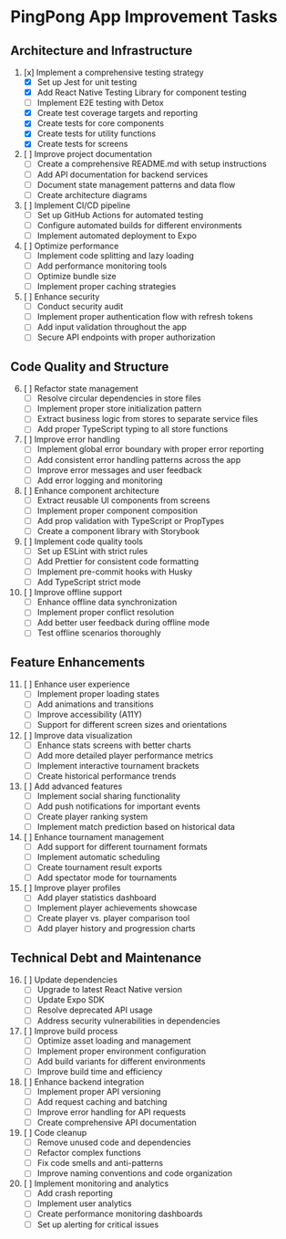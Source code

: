 # PingPong App Improvement Tasks

## Architecture and Infrastructure

1. [x] Implement a comprehensive testing strategy
   - [x] Set up Jest for unit testing
   - [x] Add React Native Testing Library for component testing
   - [ ] Implement E2E testing with Detox
   - [x] Create test coverage targets and reporting
   - [x] Create tests for core components
   - [x] Create tests for utility functions
   - [x] Create tests for screens

2. [ ] Improve project documentation
   - [ ] Create a comprehensive README.md with setup instructions
   - [ ] Add API documentation for backend services
   - [ ] Document state management patterns and data flow
   - [ ] Create architecture diagrams

3. [ ] Implement CI/CD pipeline
   - [ ] Set up GitHub Actions for automated testing
   - [ ] Configure automated builds for different environments
   - [ ] Implement automated deployment to Expo

4. [ ] Optimize performance
   - [ ] Implement code splitting and lazy loading
   - [ ] Add performance monitoring tools
   - [ ] Optimize bundle size
   - [ ] Implement proper caching strategies

5. [ ] Enhance security
   - [ ] Conduct security audit
   - [ ] Implement proper authentication flow with refresh tokens
   - [ ] Add input validation throughout the app
   - [ ] Secure API endpoints with proper authorization

## Code Quality and Structure

6. [ ] Refactor state management
   - [ ] Resolve circular dependencies in store files
   - [ ] Implement proper store initialization pattern
   - [ ] Extract business logic from stores to separate service files
   - [ ] Add proper TypeScript typing to all store functions

7. [ ] Improve error handling
   - [ ] Implement global error boundary with proper error reporting
   - [ ] Add consistent error handling patterns across the app
   - [ ] Improve error messages and user feedback
   - [ ] Add error logging and monitoring

8. [ ] Enhance component architecture
   - [ ] Extract reusable UI components from screens
   - [ ] Implement proper component composition
   - [ ] Add prop validation with TypeScript or PropTypes
   - [ ] Create a component library with Storybook

9. [ ] Implement code quality tools
   - [ ] Set up ESLint with strict rules
   - [ ] Add Prettier for consistent code formatting
   - [ ] Implement pre-commit hooks with Husky
   - [ ] Add TypeScript strict mode

10. [ ] Improve offline support
    - [ ] Enhance offline data synchronization
    - [ ] Implement proper conflict resolution
    - [ ] Add better user feedback during offline mode
    - [ ] Test offline scenarios thoroughly

## Feature Enhancements

11. [ ] Enhance user experience
    - [ ] Implement proper loading states
    - [ ] Add animations and transitions
    - [ ] Improve accessibility (A11Y)
    - [ ] Support for different screen sizes and orientations

12. [ ] Improve data visualization
    - [ ] Enhance stats screens with better charts
    - [ ] Add more detailed player performance metrics
    - [ ] Implement interactive tournament brackets
    - [ ] Create historical performance trends

13. [ ] Add advanced features
    - [ ] Implement social sharing functionality
    - [ ] Add push notifications for important events
    - [ ] Create player ranking system
    - [ ] Implement match prediction based on historical data

14. [ ] Enhance tournament management
    - [ ] Add support for different tournament formats
    - [ ] Implement automatic scheduling
    - [ ] Create tournament result exports
    - [ ] Add spectator mode for tournaments

15. [ ] Improve player profiles
    - [ ] Add player statistics dashboard
    - [ ] Implement player achievements showcase
    - [ ] Create player vs. player comparison tool
    - [ ] Add player history and progression charts

## Technical Debt and Maintenance

16. [ ] Update dependencies
    - [ ] Upgrade to latest React Native version
    - [ ] Update Expo SDK
    - [ ] Resolve deprecated API usage
    - [ ] Address security vulnerabilities in dependencies

17. [ ] Improve build process
    - [ ] Optimize asset loading and management
    - [ ] Implement proper environment configuration
    - [ ] Add build variants for different environments
    - [ ] Improve build time and efficiency

18. [ ] Enhance backend integration
    - [ ] Implement proper API versioning
    - [ ] Add request caching and batching
    - [ ] Improve error handling for API requests
    - [ ] Create comprehensive API documentation

19. [ ] Code cleanup
    - [ ] Remove unused code and dependencies
    - [ ] Refactor complex functions
    - [ ] Fix code smells and anti-patterns
    - [ ] Improve naming conventions and code organization

20. [ ] Implement monitoring and analytics
    - [ ] Add crash reporting
    - [ ] Implement user analytics
    - [ ] Create performance monitoring dashboards
    - [ ] Set up alerting for critical issues
